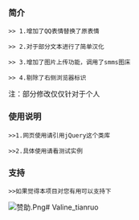 
### 简介


    >> 1.增加了QQ表情替换了原表情

    >> 2.对于部分文本进行了简单汉化

    >> 3.增加了图片上传功能，调用了smms图床

    >> 4.剔除了右侧浏览器标识
    
注：部分修改仅仅针对于个人

### 使用说明

    >>1.网页使用请引用jQuery这个类库
    
	>>2.具体使用请看测试实例
    

### 支持

	>>如果觉得本项目对您有用可以支持下
![赞助.Png](https://i.loli.net/2018/09/29/5baeeed52da04.png)# Valine_tianruo
